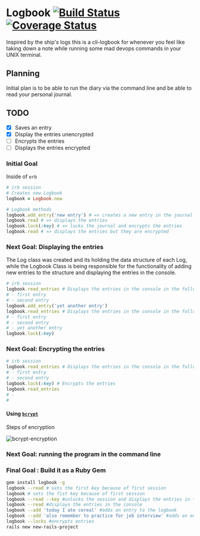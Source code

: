  # Logbook [![Build Status](https://travis-ci.org/georn/command-line-diary.svg?branch=master)](https://travis-ci.org/georn/command-line-diary) [![Coverage Status](https://coveralls.io/repos/github/georn/command-line-diary/badge.svg?branch=master)](https://coveralls.io/github/georn/command-line-diary?branch=master)

Inspired by the ship's logs this is a cli-logbook for whenever you feel like taking down a note while running some mad devops commands in your UNIX terminal.
 
## Planning

Initial plan is to be able to run the diary via the command line and be able to read your personal journal.

## TODO

- [x] Saves an entry
- [x] Display the entries unencrypted
- [ ] Encrypts the entries
- [ ] Displays the entries encrypted

### Initial Goal

Inside of `erb`

```Ruby
# irb session
# Creates new Logbook
logbook = Logbook.new

# Logbook methods
logbook.add_entry('new entry') # => creates a new entry in the journal
logbook.read # => displays the entries
logbook.lock(:key) # => locks the journal and encrypts the entries
logbook.read # => displays the entries but they are encrypted
```

### Next Goal: Displaying the entries 

The Log class was created and its holding the data structure of each Log, while the Logbook Class is being responsible for the functionality of adding new entries to the structure and displaying the entries in the console.

```Ruby
# irb session
logbook.read_entries # Displays the entries in the console in the following format
# - first entry
# - second entry
logbook.add_entry('yet another entry')
logbook.read_entries # Displays the entries in the console in the following format
# - first entry
# - second entry
# - yet another entry
logbook.lock(:key)
```

### Next Goal: Encrypting the entries

```Ruby
# irb session
logbook.read_entries # Displays the entries in the console in the following format
# - first entry
# - second entry
logbook.lock(:key) # Encrypts the entries
logbook.read_entries
# - 
# 
```

#### Using [`bcrypt`](https://github.com/codahale/bcrypt-ruby)

Steps of encryption

![bcrypt-encryption](./progress/bcrypt-encryption.jpeg)

### Next Goal: running the program in the command line
### Final Goal : Build it as a Ruby Gem

```bash
gem install logbook -g
logbook --read # sets the first key because of first session
logbook # sets the fist key because of first session
logbook --read --key #unlocks the session and displays the entries in the console
logbook --read #displays the entries in the console
logbook --add 'today I ate cereal' #adds an entry to the logbook
logbook --add 'also remember to practice for job interview' #adds an entry to the logbook
logbook --locks #encrypts entries
rails new new-rails-project
```

